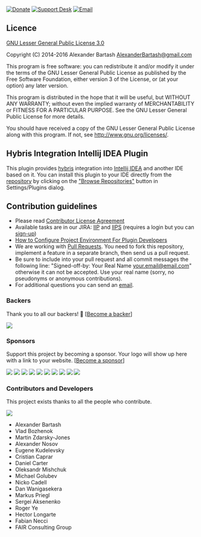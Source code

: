 [![Donate](https://img.shields.io/badge/Open%20Source-Donate-green.svg)](https://opencollective.com/hybris-integration-intellij-idea-plugin)
[![Support Desk](https://img.shields.io/badge/Help-Support%20Desk-red.svg)](https://hybris-integration.atlassian.net/projects/IIPS)
[![Email](https://img.shields.io/badge/Help-Contact%20a%20human-blue.svg)](mailto:AlexanderBartash@gmail.com?cc=martin.zdarsky@hybris.com)

## Licence ##
[GNU Lesser General Public License 3.0](http://www.gnu.org/licenses/)

Copyright (C) 2014-2016 Alexander Bartash <AlexanderBartash@gmail.com>

This program is free software: you can redistribute it and/or modify
it under the terms of the GNU Lesser General Public License as
published by the Free Software Foundation, either version 3 of the
License, or (at your option) any later version.

This program is distributed in the hope that it will be useful,
but WITHOUT ANY WARRANTY; without even the implied warranty of
MERCHANTABILITY or FITNESS FOR A PARTICULAR PURPOSE.
See the GNU Lesser General Public License for more details.

You should have received a copy of the GNU Lesser General Public License
along with this program. If not, see <http://www.gnu.org/licenses/>.

## Hybris Integration Intellij IDEA Plugin ##

This plugin provides [hybris](https://hybris.com/) integration into [Intellij IDEA](https://www.jetbrains.com/idea/) and another IDE based on it.
You can install this plugin to your IDE directly from the [repository](https://plugins.jetbrains.com/plugin/7525) by clicking on the ["Browse Repositories"](https://www.jetbrains.com/idea/help/installing-updating-and-uninstalling-repository-plugins.html) button in Settings/Plugins dialog.

## Contribution guidelines ##

* Please read [Contributor License Agreement](http://developercertificate.org)
* Available tasks are in our JIRA: [IIP](https://hybris-integration.atlassian.net/projects/IIP) and [IIPS](https://hybris-integration.atlassian.net/projects/IIPS) (requires a login but you can [sign-up](https://hybris-integration.atlassian.net/admin/users/sign-up))
* [How to Configure Project Environment For Plugin Developers](https://hybris-integration.atlassian.net/wiki/spaces/IIPPS/pages/9863192/How+to+Configure+Project+Environment+For+Plugin+Developers")
* We are working with [Pull Requests](https://help.github.com/articles/about-pull-requests/). You need to fork this repository, implement a feature in a separate branch, then send us a pull request.
* Be sure to include into your pull request and all commit messages the following line: "Signed-off-by: Your Real Name your.email@email.com" otherwise it can not be accepted. Use your real name (sorry, no pseudonyms or anonymous contributions).
* For additional questions you can send an [email](mailto:AlexanderBartash@gmail.com?cc=martin.zdarsky@hybris.com).

### Backers

Thank you to all our backers! 🙏 [[Become a backer](https://opencollective.com/hybris-integration-intellij-idea-plugin#backer)]

<a href="https://opencollective.com/hybris-integration-intellij-idea-plugin#backers" target="_blank"><img src="https://opencollective.com/hybris-integration-intellij-idea-plugin/backers.svg?width=890"></a>

### Sponsors

Support this project by becoming a sponsor. Your logo will show up here with a link to your website. [[Become a sponsor](https://opencollective.com/hybris-integration-intellij-idea-plugin#sponsor)]

<a href="https://opencollective.com/hybris-integration-intellij-idea-plugin/sponsor/0/website" target="_blank"><img src="https://opencollective.com/hybris-integration-intellij-idea-plugin/sponsor/0/avatar.svg"></a>
<a href="https://opencollective.com/hybris-integration-intellij-idea-plugin/sponsor/1/website" target="_blank"><img src="https://opencollective.com/hybris-integration-intellij-idea-plugin/sponsor/1/avatar.svg"></a>
<a href="https://opencollective.com/hybris-integration-intellij-idea-plugin/sponsor/2/website" target="_blank"><img src="https://opencollective.com/hybris-integration-intellij-idea-plugin/sponsor/2/avatar.svg"></a>
<a href="https://opencollective.com/hybris-integration-intellij-idea-plugin/sponsor/3/website" target="_blank"><img src="https://opencollective.com/hybris-integration-intellij-idea-plugin/sponsor/3/avatar.svg"></a>
<a href="https://opencollective.com/hybris-integration-intellij-idea-plugin/sponsor/4/website" target="_blank"><img src="https://opencollective.com/hybris-integration-intellij-idea-plugin/sponsor/4/avatar.svg"></a>
<a href="https://opencollective.com/hybris-integration-intellij-idea-plugin/sponsor/5/website" target="_blank"><img src="https://opencollective.com/hybris-integration-intellij-idea-plugin/sponsor/5/avatar.svg"></a>
<a href="https://opencollective.com/hybris-integration-intellij-idea-plugin/sponsor/6/website" target="_blank"><img src="https://opencollective.com/hybris-integration-intellij-idea-plugin/sponsor/6/avatar.svg"></a>
<a href="https://opencollective.com/hybris-integration-intellij-idea-plugin/sponsor/7/website" target="_blank"><img src="https://opencollective.com/hybris-integration-intellij-idea-plugin/sponsor/7/avatar.svg"></a>
<a href="https://opencollective.com/hybris-integration-intellij-idea-plugin/sponsor/8/website" target="_blank"><img src="https://opencollective.com/hybris-integration-intellij-idea-plugin/sponsor/8/avatar.svg"></a>
<a href="https://opencollective.com/hybris-integration-intellij-idea-plugin/sponsor/9/website" target="_blank"><img src="https://opencollective.com/hybris-integration-intellij-idea-plugin/sponsor/9/avatar.svg"></a>

### Contributors and Developers

This project exists thanks to all the people who contribute.

<a href="graphs/contributors"><img src="https://opencollective.com/hybris-integration-intellij-idea-plugin/contributors.svg?width=890&button=false"/></a>

* Alexander Bartash
* Vlad Bozhenok
* Martin Zdarsky-Jones
* Alexander Nosov
* Eugene Kudelevsky
* Cristian Caprar
* Daniel Carter
* Oleksandr Mishchuk
* Michael Golubev
* Nicko Cadell
* Dan Wanigasekera
* Markus Priegl
* Sergei Aksenenko
* Roger Ye
* Hector Longarte
* Fabian Necci
* FAIR Consulting Group
